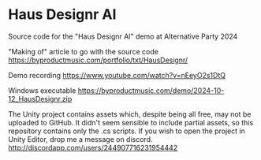 # Haus Designr AI

Source code for the "Haus Designr AI" demo at Alternative Party 2024

"Making of" article to go with the source code
https://byproductmusic.com/portfolio/txt/HausDesignr/

Demo recording
https://www.youtube.com/watch?v=nEeyO2s1DtQ

Windows executable
https://byproductmusic.com/demo/2024-10-12_HausDesignr.zip

The Unity project contains assets which, despite being all free, may not be uploaded to GitHub. It didn't seem sensible to include partial assets, so this repository contains only the .cs scripts. If you wish to open the project in Unity Editor, drop me a message on discord.
http://discordapp.com/users/244907716231954442
